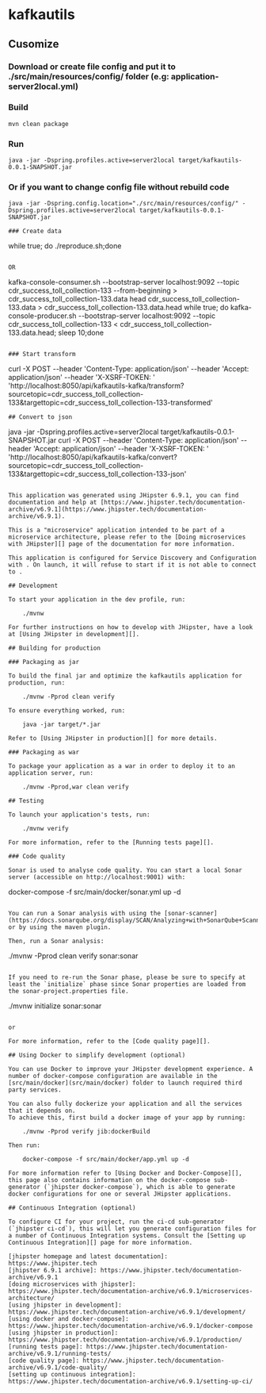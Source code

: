 # kafkautils

## Cusomize

### Download or create file config and put it to ./src/main/resources/config/ folder (e.g: application-server2local.yml)

### Build

```
mvn clean package
```

### Run

```
java -jar -Dspring.profiles.active=server2local target/kafkautils-0.0.1-SNAPSHOT.jar
```

### Or if you want to change config file without rebuild code

```
java -jar -Dspring.config.location="./src/main/resources/config/" -Dspring.profiles.active=server2local target/kafkautils-0.0.1-SNAPSHOT.jar

### Create data
```

while true; do ./reproduce.sh;done

```

OR

```

kafka-console-consumer.sh --bootstrap-server localhost:9092 --topic cdr_success_toll_collection-133 --from-beginning > cdr_success_toll_collection-133.data
head cdr_success_toll_collection-133.data > cdr_success_toll_collection-133.data.head
while true; do kafka-console-producer.sh --bootstrap-server localhost:9092 --topic cdr_success_toll_collection-133 < cdr_success_toll_collection-133.data.head; sleep 10;done

```

### Start transform
```

curl -X POST --header 'Content-Type: application/json' --header 'Accept: application/json' --header 'X-XSRF-TOKEN: ' 'http://localhost:8050/api/kafkautils-kafka/transform?sourcetopic=cdr_success_toll_collection-133&targettopic=cdr_success_toll_collection-133-transformed'

```
## Convert to json
```

java -jar -Dspring.profiles.active=server2local target/kafkautils-0.0.1-SNAPSHOT.jar
curl -X POST --header 'Content-Type: application/json' --header 'Accept: application/json' --header 'X-XSRF-TOKEN: ' 'http://localhost:8050/api/kafkautils-kafka/convert?sourcetopic=cdr_success_toll_collection-133&targettopic=cdr_success_toll_collection-133-json'

```

This application was generated using JHipster 6.9.1, you can find documentation and help at [https://www.jhipster.tech/documentation-archive/v6.9.1](https://www.jhipster.tech/documentation-archive/v6.9.1).

This is a "microservice" application intended to be part of a microservice architecture, please refer to the [Doing microservices with JHipster][] page of the documentation for more information.

This application is configured for Service Discovery and Configuration with . On launch, it will refuse to start if it is not able to connect to .

## Development

To start your application in the dev profile, run:

    ./mvnw

For further instructions on how to develop with JHipster, have a look at [Using JHipster in development][].

## Building for production

### Packaging as jar

To build the final jar and optimize the kafkautils application for production, run:

    ./mvnw -Pprod clean verify

To ensure everything worked, run:

    java -jar target/*.jar

Refer to [Using JHipster in production][] for more details.

### Packaging as war

To package your application as a war in order to deploy it to an application server, run:

    ./mvnw -Pprod,war clean verify

## Testing

To launch your application's tests, run:

    ./mvnw verify

For more information, refer to the [Running tests page][].

### Code quality

Sonar is used to analyse code quality. You can start a local Sonar server (accessible on http://localhost:9001) with:

```

docker-compose -f src/main/docker/sonar.yml up -d

```

You can run a Sonar analysis with using the [sonar-scanner](https://docs.sonarqube.org/display/SCAN/Analyzing+with+SonarQube+Scanner) or by using the maven plugin.

Then, run a Sonar analysis:

```

./mvnw -Pprod clean verify sonar:sonar

```

If you need to re-run the Sonar phase, please be sure to specify at least the `initialize` phase since Sonar properties are loaded from the sonar-project.properties file.

```

./mvnw initialize sonar:sonar

```

or

For more information, refer to the [Code quality page][].

## Using Docker to simplify development (optional)

You can use Docker to improve your JHipster development experience. A number of docker-compose configuration are available in the [src/main/docker](src/main/docker) folder to launch required third party services.

You can also fully dockerize your application and all the services that it depends on.
To achieve this, first build a docker image of your app by running:

    ./mvnw -Pprod verify jib:dockerBuild

Then run:

    docker-compose -f src/main/docker/app.yml up -d

For more information refer to [Using Docker and Docker-Compose][], this page also contains information on the docker-compose sub-generator (`jhipster docker-compose`), which is able to generate docker configurations for one or several JHipster applications.

## Continuous Integration (optional)

To configure CI for your project, run the ci-cd sub-generator (`jhipster ci-cd`), this will let you generate configuration files for a number of Continuous Integration systems. Consult the [Setting up Continuous Integration][] page for more information.

[jhipster homepage and latest documentation]: https://www.jhipster.tech
[jhipster 6.9.1 archive]: https://www.jhipster.tech/documentation-archive/v6.9.1
[doing microservices with jhipster]: https://www.jhipster.tech/documentation-archive/v6.9.1/microservices-architecture/
[using jhipster in development]: https://www.jhipster.tech/documentation-archive/v6.9.1/development/
[using docker and docker-compose]: https://www.jhipster.tech/documentation-archive/v6.9.1/docker-compose
[using jhipster in production]: https://www.jhipster.tech/documentation-archive/v6.9.1/production/
[running tests page]: https://www.jhipster.tech/documentation-archive/v6.9.1/running-tests/
[code quality page]: https://www.jhipster.tech/documentation-archive/v6.9.1/code-quality/
[setting up continuous integration]: https://www.jhipster.tech/documentation-archive/v6.9.1/setting-up-ci/
```
